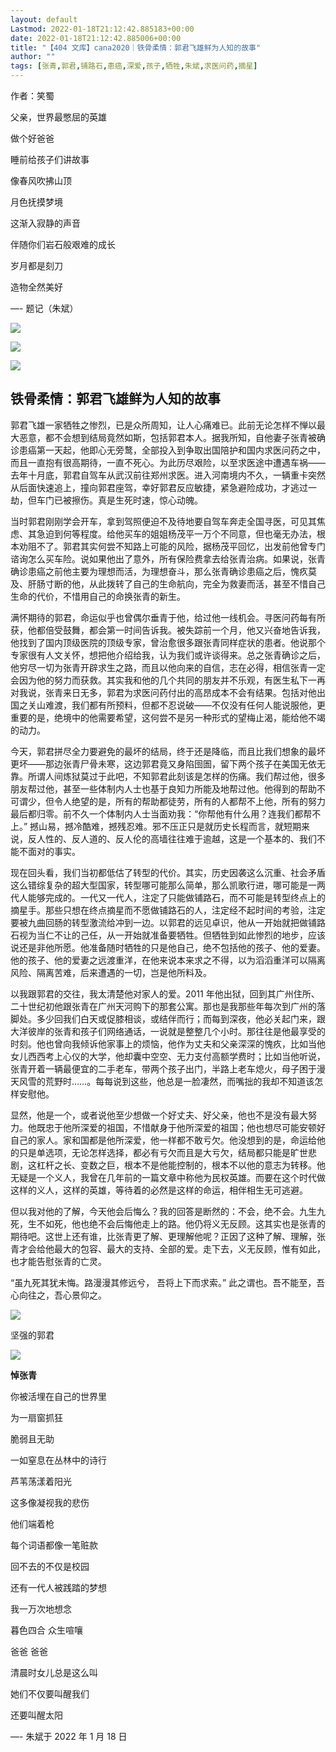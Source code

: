 ```yaml
---
layout: default
Lastmod: 2022-01-18T21:12:42.885183+00:00
date: 2022-01-18T21:12:42.885006+00:00
title: "【404 文库】cana2020｜铁骨柔情：郭君飞雄鲜为人知的故事"
author: ""
tags: [张青,郭君,铺路石,患癌,深爱,孩子,牺牲,朱斌,求医问药,摘星]
---
```


作者：笑蜀

父亲，世界最憋屈的英雄

做个好爸爸

睡前给孩子们讲故事

像春风吹拂山顶

月色抚摸梦境

这渐入寂静的声音

伴随你们岩石般艰难的成长

岁月都是刻刀

造物全然美好

—- 题记（朱斌）

![](https://images.weserv.nl/?url=https%3A//chinadigitaltimes.net/chinese/files/2022/01/post-675889-61e62c3570a24.)

![](https://images.weserv.nl/?url=https%3A//chinadigitaltimes.net/chinese/files/2022/01/post-675889-61e62c357974c.)

![](https://images.weserv.nl/?url=https%3A//chinadigitaltimes.net/chinese/files/2022/01/post-675889-61e62c3580096.)

铁骨柔情：郭君飞雄鲜为人知的故事
----------------

郭君飞雄一家牺牲之惨烈，已是众所周知，让人心痛难已。此前无论怎样不惮以最大恶意，都不会想到结局竟然如斯，包括郭君本人。据我所知，自他妻子张青被确诊患癌第一天起，他即心无旁鹜，全部投入到争取出国陪护和国内求医问药之中，而且一直抱有很高期待，一直不死心。为此历尽艰险，以至求医途中遭遇车祸——去年十月底，郭君自驾车从武汉前往郑州求医。进入河南境内不久，一辆重卡突然从后面快速追上，撞向郭君座驾，幸好郭君反应敏捷，紧急避险成功，才逃过一劫，但车门已被擦伤。真是生死时速，惊心动魄。

当时郭君刚刚学会开车，拿到驾照便迫不及待地要自驾车奔走全国寻医，可见其焦虑、其急迫到何等程度。给他买车的姐姐杨茂平一万个不同意，但也毫无办法，根本劝阻不了。郭君其实何尝不知路上可能的风险，据杨茂平回忆，出发前他曾专门谘询怎么买车险。说如果他出了意外，所有保险费拿去给张青治病。如果说，张青确诊患癌之前他主要为理想而活，为理想奋斗，那么张青确诊患癌之后，愧疚莫及、肝肠寸断的他，从此拨转了自己的生命航向，完全为救妻而活，甚至不惜自己生命的代价，不惜用自己的命换张青的新生。

满怀期待的郭君，命运似乎也曾偶尔垂青于他，给过他一线机会。寻医问药每有所获，他都倍受鼓舞，都会第一时间告诉我。被失踪前一个月，他又兴奋地告诉我，他找到了国内顶级医院的顶级专家，曾治愈很多跟张青同样症状的患者。他说那个专家很有人文关怀，想把他介绍给我，认为我们或许谈得来。总之张青确诊之后，他穷尽一切为张青开辟求生之路，而且以他向来的自信，志在必得，相信张青一定会因为他的努力而获救。其实我和他的几个共同的朋友并不乐观，有医生私下一再对我说，张青来日无多，郭君为求医问药付出的高昂成本不会有结果。包括对他出国之关山难渡，我们都有所预料，但都不忍说破——不仅没有任何人能说服他，更重要的是，绝境中的他需要希望，这何尝不是另一种形式的望梅止渴，能给他不竭的动力。

今天，郭君拼尽全力要避免的最坏的结局，终于还是降临，而且比我们想象的最坏更坏——那边张青尸骨未寒，这边郭君竟又身陷囹圄，留下两个孩子在美国无依无靠。所谓人间炼狱莫过于此吧，不知郭君此刻该是怎样的伤痛。我们帮过他，很多朋友帮过他，甚至一些体制内人士也基于良知力所能及地帮过他。他得到的帮助不可谓少，但令人绝望的是，所有的帮助都徒劳，所有的人都帮不上他，所有的努力最后都归零。前不久一个体制内人士当面劝我：“你帮他有什么用？连我们都帮不上。” 撼山易，撼冷酷难，撼残忍难。邪不压正只是就历史长程而言，就短期来说，反人性的、反人道的、反人伦的高墙往往难于逾越，这是一个基本的、我们不能不面对的事实。

现在回头看，我们当初都低估了转型的代价。其实，历史因袭这么沉重、社会矛盾这么错综复杂的超大型国家，转型哪可能那么简单，那么凯歌行进，哪可能是一两代人能够完成的。一代又一代人，注定了只能做铺路石，而不可能是转型终点上的摘星手。那些只想在终点摘星而不愿做铺路石的人，注定经不起时间的考验，注定要被九曲回肠的转型激流给冲到一边。以郭君的远见卓识，他从一开始就把做铺路石视为当仁不让的己任，从一开始就准备要牺牲。但牺牲到如此惨烈的地步，应该说还是非他所愿。他准备随时牺牲的只是他自己，绝不包括他的孩子、他的爱妻。他的孩子、他的爱妻之远渡重洋，在他来说本来求之不得，以为滔滔重洋可以隔离风险、隔离苦难，后来遭遇的一切，岂是他所料及。

以我跟郭君的交往，我太清楚他对家人的爱。2011 年他出狱，回到其广州住所、二十世纪初他跟张青在广州天河购下的那套公寓。那也是我那些年每次到广州的落脚处。多少回我们白天或促膝相谈，或结伴而行；而每到深夜，他必关起门来，跟大洋彼岸的张青和孩子们网络通话，一说就是整整几个小时。那往往是他最享受的时刻。他也曾向我倾诉他家事上的烦恼，他作为丈夫和父亲深深的愧疚，比如当他女儿西西考上心仪的大学，他却囊中空空、无力支付高额学费时；比如当他听说，张青开着一辆最便宜的二手老车，带两个孩子出门，半路上老车熄火，母子困于漫天风雪的荒野时……。每每说到这些，他总是一脸凄然，而嘴拙的我却不知道该怎样安慰他。

显然，他是一个，或者说他至少想做一个好丈夫、好父亲，他也不是没有最大努力。他既忠于他所深爱的祖国，不惜献身于他所深爱的祖国；他也想尽可能安顿好自己的家人。家和国都是他所深爱，他一样都不敢亏欠。他没想到的是，命运给他的只是单选项，无论怎样选择，都必有亏欠而且是大亏欠，结局都只能是旷世悲剧，这杠杆之长、变数之巨，根本不是他能控制的，根本不以他的意志为转移。他无疑是一个义人，我曾在几年前的一篇文章中称他为民权英雄。而要在这个时代做这样的义人，这样的英雄，等待着的必然是这样的命运，相伴相生无可逃避。

但以我对他的了解，今天他会后悔么？我的回答是断然的：不会，绝不会。九生九死，生不如死，他也绝不会后悔他走上的路。他仍将义无反顾。这其实也是张青的期待吧。这世上还有谁，比张青更了解、更理解他呢？正因了这种了解、理解，张青才会给他最大的包容、最大的支持、全部的爱。走下去，义无反顾，惟有如此，也才能告慰张青的亡灵。

“虽九死其犹未悔。路漫漫其修远兮， 吾将上下而求索。” 此之谓也。吾不能至，吾心向往之，吾心景仰之。

![](https://images.weserv.nl/?url=https%3A//chinadigitaltimes.net/chinese/files/2022/01/post-675889-61e62c3586f2b.)

坚强的郭君

![](https://images.weserv.nl/?url=https%3A//chinadigitaltimes.net/chinese/files/2022/01/post-675889-61e62c359144c.)

**悼张青**

你被活埋在自己的世界里

为一扇窗抓狂

脆弱且无助

一如窒息在丛林中的诗行

芦苇荡漾着阳光

这多像凝视我的悲伤

他们端着枪

每个词语都像一笔赃款

回不去的不仅是校园

还有一代人被践踏的梦想

我一万次地想念

暮色四合 众生喧嚷

爸爸 爸爸

清晨时女儿总是这么叫

她们不仅要叫醒我们

还要叫醒太阳

—- 朱斌于 2022 年 1 月 18 日

